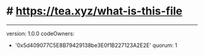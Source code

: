 # # https://tea.xyz/what-is-this-file
---
version: 1.0.0
codeOwners:
  - '0x5d409077C5E8B79429138be3E0f1B227123A2E2E'
quorum: 1
